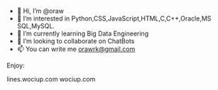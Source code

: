 - 👋 Hi, I’m @oraw
- 👀 I’m interested in Python,CSS,JavaScript,HTML,C,C++,Oracle,MS SQL,MySQL.
- 🌱 I’m currently learning Big Data Engineering
- 💞️ I’m looking to collaborate on ChatBots 
- 📫 You can write me orawrk@gmail.com

<!---
oraw/oraw is a ✨ special ✨ repository because its `README.md` (this file) appears on your GitHub profile.
--->

Enjoy:

lines.wociup.com
wociup.com
